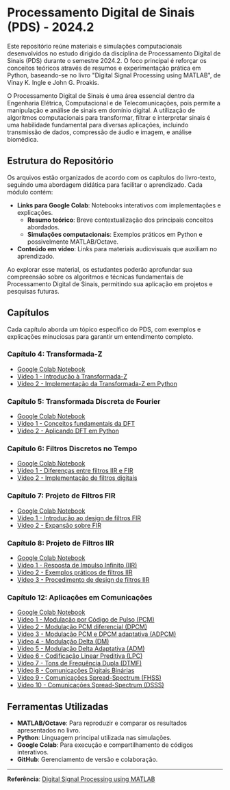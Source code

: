 # Processamento Digital de Sinais (PDS) - 2024.2

Este repositório reúne materiais e simulações computacionais desenvolvidos no estudo dirigido da disciplina de Processamento Digital de Sinais (PDS) durante o semestre 2024.2. O foco principal é reforçar os conceitos teóricos através de resumos e experimentação prática em Python, baseando-se no livro "Digital Signal Processing using MATLAB", de Vinay K. Ingle e John G. Proakis.

O Processamento Digital de Sinais é uma área essencial dentro da Engenharia Elétrica, Computacional e de Telecomunicações, pois permite a manipulação e análise de sinais em domínio digital. A utilização de algoritmos computacionais para transformar, filtrar e interpretar sinais é uma habilidade fundamental para diversas aplicações, incluindo transmissão de dados, compressão de áudio e imagem, e análise biomédica.

## Estrutura do Repositório

Os arquivos estão organizados de acordo com os capítulos do livro-texto, seguindo uma abordagem didática para facilitar o aprendizado. Cada módulo contém:
- **Links para Google Colab**: Notebooks interativos com implementações e explicações.
  - **Resumo teórico**: Breve contextualização dos principais conceitos abordados.
  - **Simulações computacionais**: Exemplos práticos em Python e possivelmente MATLAB/Octave.
- **Conteúdo em vídeo**: Links para materiais audiovisuais que auxiliam no aprendizado.

Ao explorar esse material, os estudantes poderão aprofundar sua compreensão sobre os algoritmos e técnicas fundamentais de Processamento Digital de Sinais, permitindo sua aplicação em projetos e pesquisas futuras.

## Capítulos

Cada capítulo aborda um tópico específico do PDS, com exemplos e explicações minuciosas para garantir um entendimento completo.

### Capítulo 4: Transformada-Z
- [Google Colab Notebook]()
- [Vídeo 1 - Introdução à Transformada-Z](https://www.youtube.com/watch?v=XJRW6jamUHk)
- [Vídeo 2 - Implementação da Transformada-Z em Python](https://www.youtube.com/watch?v=T11H-kOq1Y4)

### Capítulo 5: Transformada Discreta de Fourier
- [Google Colab Notebook]()
- [Vídeo 1 - Conceitos fundamentais da DFT](https://www.youtube.com/watch?v=nl9TZanwbBk)
- [Vídeo 2 - Aplicando DFT em Python](https://www.youtube.com/watch?v=5a61BUpzmT4)

### Capítulo 6: Filtros Discretos no Tempo
- [Google Colab Notebook]()
- [Vídeo 1 - Diferenças entre filtros IIR e FIR](https://www.youtube.com/watch?v=9yNQBWKRSs4)
- [Vídeo 2 - Implementação de filtros digitais](https://www.youtube.com/watch?v=UP0RyzYxqc8)

### Capítulo 7: Projeto de Filtros FIR
- [Google Colab Notebook]()
- [Vídeo 1 - Introdução ao design de filtros FIR](https://www.youtube.com/watch?v=NvRKtdrssFA)
- [Vídeo 2 - Expansão sobre FIR](https://www.youtube.com/watch?v=9gm1UhwNm3I)

### Capítulo 8: Projeto de Filtros IIR
- [Google Colab Notebook]()
- [Vídeo 1 - Resposta de Impulso Infinito (IIR)](https://www.youtube.com/watch?v=ap1qXBTKU8g)
- [Vídeo 2 - Exemplos práticos de filtros IIR](https://www.youtube.com/watch?v=mSM1fCMZrZ8)
- [Vídeo 3 - Procedimento de design de filtros IIR](https://www.youtube.com/watch?v=N1eraFmDw1M)

### Capítulo 12: Aplicações em Comunicações
- [Google Colab Notebook]()
- [Vídeo 1 - Modulação por Código de Pulso (PCM)](https://www.youtube.com/watch?v=wn71QBApCRg)
- [Vídeo 2 - Modulação PCM diferencial (DPCM)](https://www.youtube.com/watch?v=PFbm-jsTIpA)
- [Vídeo 3 - Modulação PCM e DPCM adaptativa (ADPCM)](https://www.youtube.com/watch?v=GlKu8QTrK8Y&t=321s)
- [Vídeo 4 - Modulação Delta (DM)](https://www.youtube.com/watch?v=vzkLq0tcmhw)
- [Vídeo 5 - Modulação Delta Adaptativa (ADM)](https://www.youtube.com/watch?v=lCnc8rG1BPc)
- [Vídeo 6 - Codificação Linear Preditiva (LPC)](https://www.youtube.com/watch?v=i8F2RzDPTLc)
- [Vídeo 7 - Tons de Frequência Dupla (DTMF)](https://www.youtube.com/watch?v=xJoHayakEMU)
- [Vídeo 8 - Comunicações Digitais Binárias](https://www.youtube.com/watch?v=Iyzpt3bKTTI)
- [Vídeo 9 - Comunicações Spread-Spectrum (FHSS)](https://www.youtube.com/watch?v=CkhA7s5GIGc)
- [Vídeo 10 - Comunicações Spread-Spectrum (DSSS)](https://www.youtube.com/watch?v=-1mxYWvfVWQ)

## Ferramentas Utilizadas
- **MATLAB/Octave**: Para reproduzir e comparar os resultados apresentados no livro.
- **Python**: Linguagem principal utilizada nas simulações.
- **Google Colab**: Para execução e compartilhamento de códigos interativos.
- **GitHub**: Gerenciamento de versão e colaboração.

---

**Referência**: [Digital Signal Processing using MATLAB](https://research.iaun.ac.ir/pd/naghsh/pdfs/UploadFile_6417.pdf)


